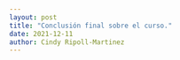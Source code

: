 ```yaml
---
layout: post
title: "Conclusión final sobre el curso."
date: 2021-12-11
author: Cindy Ripoll-Martinez 
---
```


